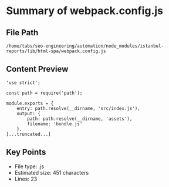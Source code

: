 # Summary of webpack.config.js
  
## File Path
`/home/tabs/seo-engineering/automation/node_modules/istanbul-reports/lib/html-spa/webpack.config.js`

## Content Preview
```
'use strict';

const path = require('path');

module.exports = {
    entry: path.resolve(__dirname, 'src/index.js'),
    output: {
        path: path.resolve(__dirname, 'assets'),
        filename: 'bundle.js'
    },
[...truncated...]
```

## Key Points
- File type: .js
- Estimated size: 451 characters
- Lines: 23
